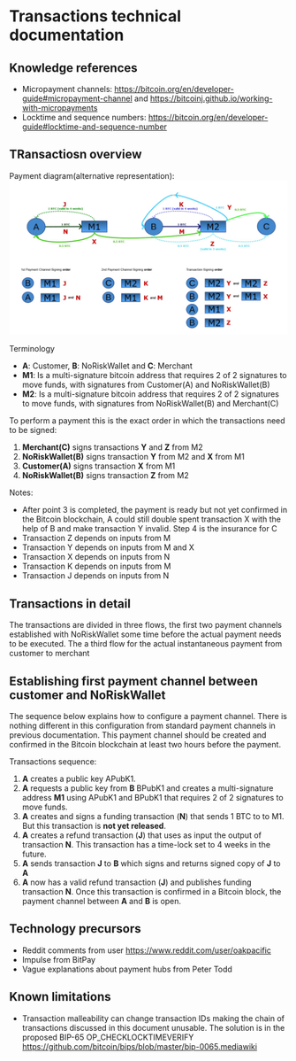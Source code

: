 
Transactions technical documentation
====================================

Knowledge references
--------------------

- Micropayment channels: https://bitcoin.org/en/developer-guide#micropayment-channel and https://bitcoinj.github.io/working-with-micropayments
- Locktime and sequence numbers: https://bitcoin.org/en/developer-guide#locktime-and-sequence-number


TRansactiosn overview
---------------------
Payment diagram(alternative representation):
![alt text](images/diagrams/transactions.jpg "Payment diagram")

Terminology
- **A**: Customer, **B**: NoRiskWallet and **C**: Merchant
- **M1**: Is a multi-signature bitcoin address that requires 2 of 2 signatures to move funds, with signatures from Customer(A) and NoRiskWallet(B)
- **M2**: Is a multi-signature bitcoin address that requires 2 of 2 signatures to move funds, with signatures from NoRiskWallet(B) and Merchant(C)

To perform a payment this is the exact order in which the transactions need to be signed:

1. **Merchant(C)** signs transactions **Y** and **Z** from M2
2. **NoRiskWallet(B)** signs transaction **Y** from M2 and **X** from M1
3. **Customer(A)** signs transaction **X** from M1
4. **NoRiskWallet(B)** signs transaction **Z** from M2

Notes:

- After point 3 is completed, the payment is ready but not yet confirmed in the Bitcoin blockchain, A could still double spent transaction X with the help of B and make transaction Y invalid. Step 4 is the insurance for C
- Transaction Z depends on inputs from M
- Transaction Y depends on inputs from M and X
- Transaction X depends on inputs from N
- Transaction K depends on inputs from M
- Transaction J depends on inputs from N


Transactions in detail
----------------------

The transactions are divided in three flows, the first two payment channels established with NoRiskWallet some time before the actual payment needs to be executed. The a third flow for the actual instantaneous payment from customer to merchant

Establishing first payment channel between customer and NoRiskWallet
--------------------------------------------------------------------

The sequence below explains how to configure a payment channel. There is nothing different in this configuration from standard payment channels in previous documentation.
This payment channel should be created and confirmed in the Bitcoin blockchain at least two hours before the payment.

Transactions sequence:

1. **A** creates a public key APubK1.
2. **A** requests a public key from **B** BPubK1 and creates a multi-signature address **M1** using APubK1 and BPubK1 that requires 2 of 2 signatures to move funds.
3. **A** creates and signs a funding transaction (**N**) that sends 1 BTC to to M1. But this transaction is **not yet released**.
4. **A** creates a refund transaction (**J**) that uses as input the output of transaction **N**. This transaction has a time-lock set to 4 weeks in the future.
5. **A** sends transaction **J** to **B** which signs and returns signed copy of **J** to **A**
6. **A** now has a valid refund transaction (**J**) and publishes funding transaction **N**. Once this transaction is confirmed in a Bitcoin block, the payment channel between **A** and **B** is open.


Technology precursors
---------------------

- Reddit comments from user https://www.reddit.com/user/oakpacific
- Impulse from BitPay
- Vague explanations about payment hubs from Peter Todd


Known limitations
-----------------

- Transaction malleability can change transaction IDs making the chain of transactions discussed in this document unusable. The solution is in the proposed BIP-65 OP_CHECKLOCKTIMEVERIFY https://github.com/bitcoin/bips/blob/master/bip-0065.mediawiki